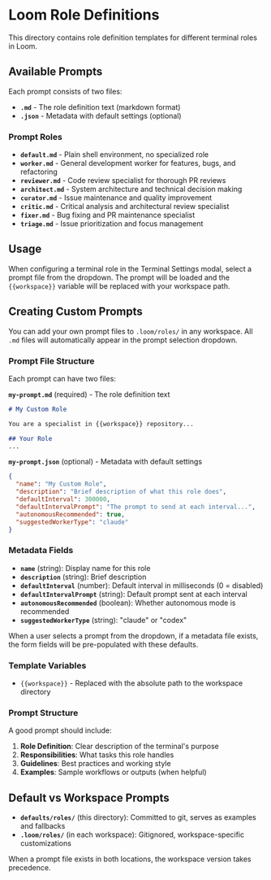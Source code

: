 # Loom Role Definitions

This directory contains role definition templates for different terminal roles in Loom.

## Available Prompts

Each prompt consists of two files:
- **`.md`** - The role definition text (markdown format)
- **`.json`** - Metadata with default settings (optional)

### Prompt Roles

- **`default.md`** - Plain shell environment, no specialized role
- **`worker.md`** - General development worker for features, bugs, and refactoring
- **`reviewer.md`** - Code review specialist for thorough PR reviews
- **`architect.md`** - System architecture and technical decision making
- **`curator.md`** - Issue maintenance and quality improvement
- **`critic.md`** - Critical analysis and architectural review specialist
- **`fixer.md`** - Bug fixing and PR maintenance specialist
- **`triage.md`** - Issue prioritization and focus management

## Usage

When configuring a terminal role in the Terminal Settings modal, select a prompt file from the dropdown. The prompt will be loaded and the `{{workspace}}` variable will be replaced with your workspace path.

## Creating Custom Prompts

You can add your own prompt files to `.loom/roles/` in any workspace. All `.md` files will automatically appear in the prompt selection dropdown.

### Prompt File Structure

Each prompt can have two files:

**`my-prompt.md`** (required) - The role definition text
```markdown
# My Custom Role

You are a specialist in {{workspace}} repository...

## Your Role
...
```

**`my-prompt.json`** (optional) - Metadata with default settings
```json
{
  "name": "My Custom Role",
  "description": "Brief description of what this role does",
  "defaultInterval": 300000,
  "defaultIntervalPrompt": "The prompt to send at each interval...",
  "autonomousRecommended": true,
  "suggestedWorkerType": "claude"
}
```

### Metadata Fields

- **`name`** (string): Display name for this role
- **`description`** (string): Brief description
- **`defaultInterval`** (number): Default interval in milliseconds (0 = disabled)
- **`defaultIntervalPrompt`** (string): Default prompt sent at each interval
- **`autonomousRecommended`** (boolean): Whether autonomous mode is recommended
- **`suggestedWorkerType`** (string): "claude" or "codex"

When a user selects a prompt from the dropdown, if a metadata file exists, the form fields will be pre-populated with these defaults.

### Template Variables

- `{{workspace}}` - Replaced with the absolute path to the workspace directory

### Prompt Structure

A good prompt should include:

1. **Role Definition**: Clear description of the terminal's purpose
2. **Responsibilities**: What tasks this role handles
3. **Guidelines**: Best practices and working style
4. **Examples**: Sample workflows or outputs (when helpful)

## Default vs Workspace Prompts

- **`defaults/roles/`** (this directory): Committed to git, serves as examples and fallbacks
- **`.loom/roles/`** (in each workspace): Gitignored, workspace-specific customizations

When a prompt file exists in both locations, the workspace version takes precedence.
